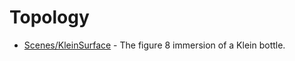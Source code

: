 Topology
========

* [Scenes/KleinSurface](http://thegoldenmule.com/blog/2013/12/kristmas-klein-bagel/) - The figure 8 immersion of a Klein bottle.
